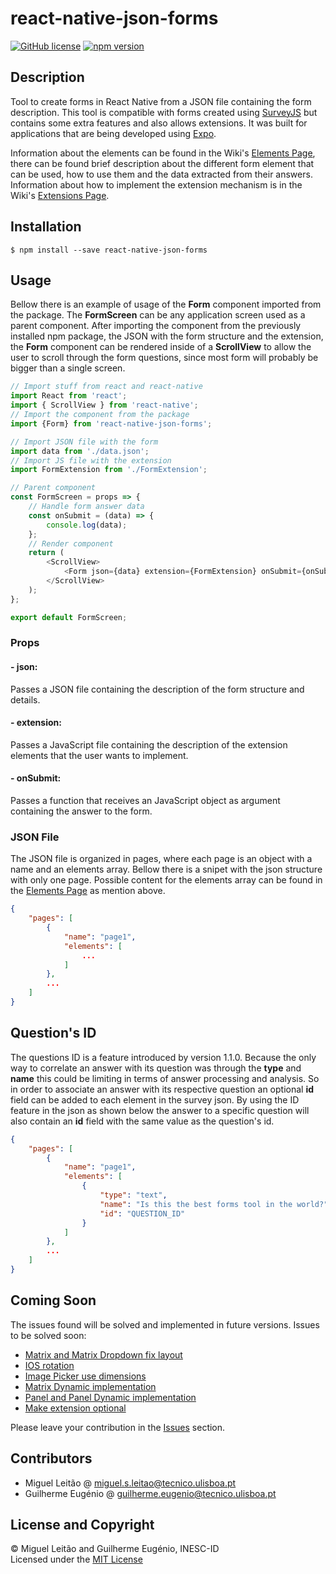 # react-native-json-forms
[![GitHub license](https://img.shields.io/badge/license-MIT-red.svg)](LICENSE)
[![npm version](https://img.shields.io/npm/v/react-native-json-forms.svg?style=flat)](https://www.npmjs.com/package/react-native-json-forms)

## Description
Tool to create forms in React Native from a JSON file containing the form description. This tool is compatible with forms created using [SurveyJS](https://surveyjs.io/) but contains some extra features and also allows extensions. It was built for applications that are being developed using [Expo](https://expo.io/).

Information about the elements can be found in the Wiki's [Elements Page](https://github.com/mleitao27/react-native-json-forms/wiki/Elements), there can be found brief description about the different form element that can be used, how to use them and the data extracted from their answers. Information about how to implement the extension mechanism is in the Wiki's [Extensions Page](https://github.com/mleitao27/react-native-json-forms/wiki/Extensions).

## Installation
```
$ npm install --save react-native-json-forms
```

## Usage
Bellow there is an example of usage of the **Form** component imported from the package. The **FormScreen** can be any application screen used as a parent component. After importing the component from the previously installed npm package, the JSON with the form structure and the extension, the **Form** component can be rendered inside of a **ScrollView** to allow the user to scroll through the form questions, since most form will probably be bigger than a single screen.
```javascript
// Import stuff from react and react-native
import React from 'react';
import { ScrollView } from 'react-native';
// Import the component from the package
import {Form} from 'react-native-json-forms';

// Import JSON file with the form
import data from './data.json';
// Import JS file with the extension
import FormExtension from './FormExtension';

// Parent component
const FormScreen = props => {
    // Handle form answer data
    const onSubmit = (data) => {
        console.log(data);
    };
    // Render component
    return (
        <ScrollView>
            <Form json={data} extension={FormExtension} onSubmit={onSubmit} />
        </ScrollView>
    );
};

export default FormScreen;
```

### Props
#### - json:
Passes a JSON file containing the description of the form structure and details.  
#### - extension:
Passes a JavaScript file containing the description of the extension elements that the user wants to implement.
#### - onSubmit:
Passes a function that receives an JavaScript object as argument containing the answer to the form.
### JSON File
The JSON file is organized in pages, where each page is an object with a name and an elements array. Bellow there is a snipet with the json structure with only one page. Possible content for the elements array can be found in the [Elements Page](https://github.com/mleitao27/react-native-json-forms/wiki/Elements) as mention above. 
```json
{
    "pages": [
        {
            "name": "page1",
            "elements": [
                ...
            ]
        },
        ...
    ]
}
```
## Question's ID
The questions ID is a feature introduced by version 1.1.0. Because the only way to correlate an answer with its question was through the **type** and **name** this could be limiting in terms of answer processing and analysis. So in order to associate an answer with its respective question an optional **id** field can be added to each element in the survey json. By using the ID feature in the json as shown below the answer to a specific question will also contain an **id** field with the same value as the question's id.
```json
{
    "pages": [
        {
            "name": "page1",
            "elements": [
                {
                    "type": "text",
                    "name": "Is this the best forms tool in the world?",
                    "id": "QUESTION_ID"
                }		
            ]
        },
        ...
    ]
}
```

## Coming Soon
The issues found will be solved and implemented in future versions. Issues to be solved soon:
- [Matrix and Matrix Dropdown fix layout](https://github.com/mleitao27/react-native-json-forms/issues/1)
- [IOS rotation](https://github.com/mleitao27/react-native-json-forms/issues/2)
- [Image Picker use dimensions](https://github.com/mleitao27/react-native-json-forms/issues/3)
- [Matrix Dynamic implementation](https://github.com/mleitao27/react-native-json-forms/issues/6)
- [Panel and Panel Dynamic implementation](https://github.com/mleitao27/react-native-json-forms/issues/7)
- [Make extension optional](https://github.com/mleitao27/react-native-json-forms/issues/8)

Please leave your contribution in the [Issues](https://github.com/mleitao27/react-native-json-forms/issues) section.

## Contributors
- Miguel Leitão @ <miguel.s.leitao@tecnico.ulisboa.pt>
- Guilherme Eugénio @ <guilherme.eugenio@tecnico.ulisboa.pt>

## License and Copyright
© Miguel Leitão and Guilherme Eugénio, INESC-ID  
Licensed under the [MIT License](LICENSE)
